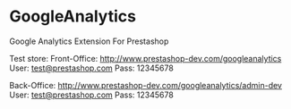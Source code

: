 GoogleAnalytics
===============

Google Analytics Extension For Prestashop

Test store:
Front-Office: http://www.prestashop-dev.com/googleanalytics 
User: test@prestashop.com
Pass: 12345678

Back-Office: http://www.prestashop-dev.com/googleanalytics/admin-dev 
User: test@prestashop.com
Pass: 12345678
